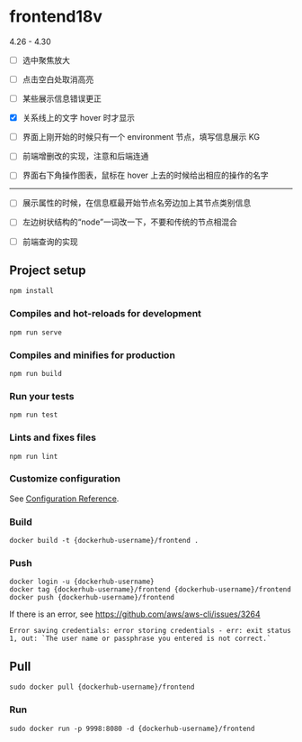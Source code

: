 # frontend18v

4.26 - 4.30

- [ ] 选中聚焦放大

- [ ] 点击空白处取消高亮

- [ ] 某些展示信息错误更正

- [x] 关系线上的文字 hover 时才显示

- [ ] 界面上刚开始的时候只有一个 environment 节点，填写信息展示 KG

- [ ] 前端增删改的实现，注意和后端连通

- [ ] 界面右下角操作图表，鼠标在 hover 上去的时候给出相应的操作的名字

---

- [ ] 展示属性的时候，在信息框最开始节点名旁边加上其节点类别信息

- [ ] 左边树状结构的“node”一词改一下，不要和传统的节点相混合

- [ ] 前端查询的实现


## Project setup
```
npm install
```

### Compiles and hot-reloads for development
```
npm run serve
```

### Compiles and minifies for production
```
npm run build
```

### Run your tests
```
npm run test
```

### Lints and fixes files
```
npm run lint
```

### Customize configuration
See [Configuration Reference](https://cli.vuejs.org/config/).


### Build
```
docker build -t {dockerhub-username}/frontend .
```

### Push
```
docker login -u {dockerhub-username}
docker tag {dockerhub-username}/frontend {dockerhub-username}/frontend
docker push {dockerhub-username}/frontend
```

If there is an error, see https://github.com/aws/aws-cli/issues/3264
```
Error saving credentials: error storing credentials - err: exit status 1, out: `The user name or passphrase you entered is not correct.`
```

## Pull
```
sudo docker pull {dockerhub-username}/frontend
```

### Run
```
sudo docker run -p 9998:8080 -d {dockerhub-username}/frontend
```

